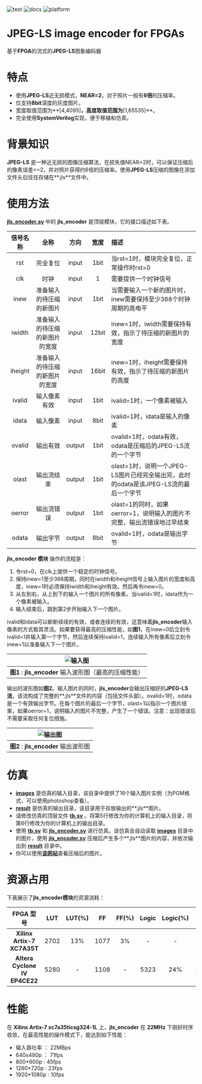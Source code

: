 ![test](https://img.shields.io/badge/test-passing-green.svg)
![docs](https://img.shields.io/badge/docs-passing-green.svg)
![platform](https://img.shields.io/badge/platform-Quartus|Vivado-blue.svg)

JPEG-LS image encoder for FPGAs
===========================
基于**FPGA**的流式的**JPEG-LS**图象编码器



# 特点

* 使用**JPEG-LS**近无损模式，**NEAR=2**，对于照片一般有**6倍**的压缩率。
* 仅支持**8bit**深度的灰度图片。
* 宽度取值范围为**[4,4095]**，高度取值范围为**[1,65535]**。
* 完全使用**SystemVerilog**实现，便于移植和仿真。

# 背景知识

**JPEG-LS** 是一种近无损的图像压缩算法，在损失值NEAR=2时，可以保证压缩后的像素误差<=2，并对照片获得约6倍的压缩率。使用**JPEG-LS**压缩的图像在添加文件头后往往存储在**.jls**文件中。

# 使用方法

[**jls_encoder.sv**](https://github.com/WangXuan95/Hard-JPEG-LS/blob/master/RTL/jls_encoder.sv) 中的 **jls_encoder** 是顶层模块，它的接口描述如下表。

| 信号名称 | 全称 | 方向 | 宽度 | 描述 |
| :---: | :---: | :---: | :---: | :--- |
| rst | 完全复位 | input | 1bit | 当rst=1时，模块完全复位，正常操作时rst=0 |
| clk | 时钟 | input | 1 | 需要提供一个时钟信号 |
| inew | 准备输入的待压缩的新图片 | input | 1bit | 当需要输入一个新的图片时，inew需要保持至少368个时钟周期的高电平 |
| iwidth | 准备输入的待压缩的新图片的宽度 | input | 12bit | inew=1时，iwidth需要保持有效，指示了待压缩的新图片的宽度 |
| iheight | 准备输入的待压缩的新图片的宽度 | input | 16bit | inew=1时，iheight需要保持有效，指示了待压缩的新图片的高度 |
| ivalid | 输入像素有效 | input | 1bit | ivalid=1时，一个像素被输入 |
| idata  | 输入像素    | input | 8bit | ivalid=1时，idata是输入的像素 |
| ovalid | 输出有效    | output | 1bit | ovalid=1时，odata有效，odata是压缩后的JPEG-LS流的一个字节 |
| olast | 输出流结束 | output | 1bit | olast=1时，说明一个JPEG-LS图片已经完全输出完，此时的odata是该JPEG-LS流的最后一个字节 |
| oerror | 输出流错误 | output | 1bit | olast=1的同时，如果oerror=1，说明输入的图片不完整，输出流错误地过早结束 |
| odata | 输出字节 | output | 8bit | ovalid=1时，odata是输出字节 |

**jls_encoder 模块** 操作的流程是：
1. 令rst=0，在clk上提供一个稳定的时钟信号。
2. 保持inew=1至少368周期，同时在iwidth和iheight信号上输入图片的宽度和高度，inew=1时必须保持iwidth和iheight有效。然后再令inew=0。
3. 从左到右，从上到下的输入一个图片的所有像素。当ivalid=1时，idata作为一个像素被输入。
4. 输入结束后，跳到第2步开始输入下一个图片。

ivalid和idata可以断断续续的有效，或者连续的有效，这意味着**jls_encoder**输入像素的方式极其灵活。如果要获得最高的压缩性能，如**图1**，在inew=0后立刻令ivalid=1并输入第一个字节，然后连续保持ivalid=1，连续输入所有像素后立刻令inew=1以准备输入下一个图片。

| ![输入图](https://github.com/WangXuan95/Hard-JPEG-LS/blob/master/doc/input_wave.png) |
| :----: |
| **图1** : **jls_encoder** 输入波形图（最高的压缩性能） |

输出的波形图如**图2**。输入图片的同时，**jls_encoder**会输出压缩好的**JPEG-LS流**，该流构成了完整的**.jls**文件的内容（包括文件头部）。ovalid=1时，odata是一个有效输出字节。在每个图片的最后一个字节，olast=1以指示一个图片结束，如果oerror=1，说明输入的图片不完整，产生了一个错误。注意：出现错误后不需要采取任何复位措施。

| ![输出图](https://github.com/WangXuan95/Hard-JPEG-LS/blob/master/doc/output_wave.png) |
| :----: |
| **图2** : **jls_encoder** 输出波形图 |


# 仿真

* [**images**](https://github.com/WangXuan95/Hard-JPEG-LS/blob/master/images) 是仿真的输入目录，该目录中提供了16个输入图片实例（为PGM格式，可以使用photoshop查看）。
* [**result**](https://github.com/WangXuan95/Hard-JPEG-LS/blob/master/images) 是仿真的输出目录，该目录用于存放输出的**.jls**图片。
* 请修改仿真的顶层文件 [**tb.sv**](https://github.com/WangXuan95/Hard-JPEG-LS/blob/master/RTL/tb.sv) 。将第5行修改为你的计算机上的输入目录，将第6行修改为你的计算机上的输出目录。
* 使用 [**tb.sv**](https://github.com/WangXuan95/Hard-JPEG-LS/blob/master/RTL/tb.sv) 和 [**jls_encoder.sv**](https://github.com/WangXuan95/Hard-JPEG-LS/blob/master/RTL/jls_encoder.sv) 进行仿真。该仿真会自动读取 [**images**](https://github.com/WangXuan95/Hard-JPEG-LS/blob/master/images) 目录中的图片，使用 [**jls_encoder.sv**](https://github.com/WangXuan95/Hard-JPEG-LS/blob/master/RTL/jls_encoder.sv) 压缩后产生多个**.jls**图片的内容，并依次输出到 [**result**](https://github.com/WangXuan95/Hard-JPEG-LS/blob/master/images) 目录中。
* 你可以使用[**该网站**](https://filext.com/file-extension/JLS)查看压缩后的图片。


# 资源占用

下表展示了**jls_encoder模块**的资源消耗：

| **FPGA 型号**                 |  LUT  | LUT(%) | FF    | FF(%)  | Logic   | Logic(%) | BRAM    | BRAM(%) |
| :-----------:                 | :---: | :---:  | :---: | :----: | :----:  | :----:   | :----:  | :----:  |
| **Xilinx Artix-7 XC7A35T**    | 2702  | 13%    | 1077  | 3%     | -       | -        | 81kbit | 4.5%     |
| **Altera Cyclone IV EP4CE22** | 5280  | -      | 1108 | -      | 5323   | 24%      | 159kbit | 26%     |

# 性能

在 **Xilinx Artix-7 xc7a35ticsg324-1L** 上，**jls_encoder** 在 **22MHz** 下刚好时序收敛，在最高性能的操作模式下，能达到如下性能：

* 输入吞吐率 ： 22MBps
* 640x480p ： 71fps
* 800*600p : 45fps
* 1280*720p : 23fps
* 1920*1080p : 10fps
